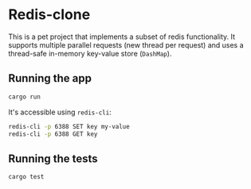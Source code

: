 # Redis-clone

This is a pet project that implements a subset of redis functionality.
It supports multiple parallel requests (new thread per request) and uses a thread-safe in-memory key-value store (`DashMap`).

## Running the app

```bash
cargo run
```

It's accessible using `redis-cli`:

```bash
redis-cli -p 6388 SET key my-value
redis-cli -p 6388 GET key
```

## Running the tests

```bash
cargo test
```